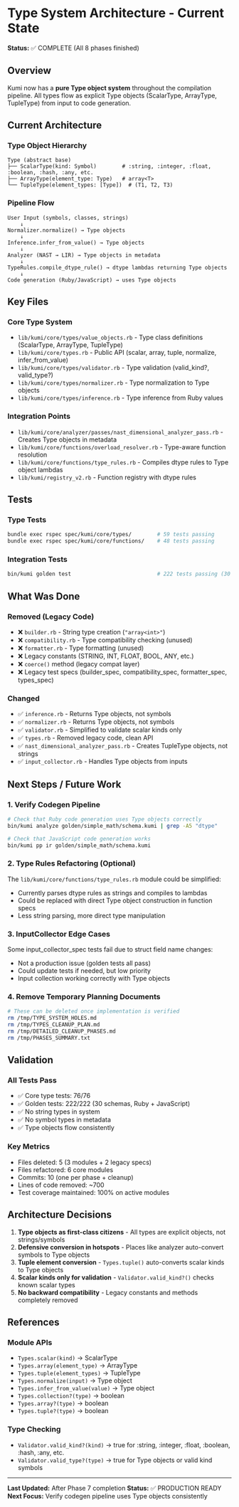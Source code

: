 # Type System Architecture - Current State

**Status:** ✅ COMPLETE (All 8 phases finished)

## Overview

Kumi now has a **pure Type object system** throughout the compilation pipeline. All types flow as explicit Type objects (ScalarType, ArrayType, TupleType) from input to code generation.

## Current Architecture

### Type Object Hierarchy

```
Type (abstract base)
├── ScalarType(kind: Symbol)        # :string, :integer, :float, :boolean, :hash, :any, etc.
├── ArrayType(element_type: Type)   # array<T>
└── TupleType(element_types: [Type])  # (T1, T2, T3)
```

### Pipeline Flow

```
User Input (symbols, classes, strings)
    ↓
Normalizer.normalize() → Type objects
    ↓
Inference.infer_from_value() → Type objects
    ↓
Analyzer (NAST → LIR) → Type objects in metadata
    ↓
TypeRules.compile_dtype_rule() → dtype lambdas returning Type objects
    ↓
Code generation (Ruby/JavaScript) → uses Type objects
```

## Key Files

### Core Type System
- `lib/kumi/core/types/value_objects.rb` - Type class definitions (ScalarType, ArrayType, TupleType)
- `lib/kumi/core/types.rb` - Public API (scalar, array, tuple, normalize, infer_from_value)
- `lib/kumi/core/types/validator.rb` - Type validation (valid_kind?, valid_type?)
- `lib/kumi/core/types/normalizer.rb` - Type normalization to Type objects
- `lib/kumi/core/types/inference.rb` - Type inference from Ruby values

### Integration Points
- `lib/kumi/core/analyzer/passes/nast_dimensional_analyzer_pass.rb` - Creates Type objects in metadata
- `lib/kumi/core/functions/overload_resolver.rb` - Type-aware function resolution
- `lib/kumi/core/functions/type_rules.rb` - Compiles dtype rules to Type object lambdas
- `lib/kumi/registry_v2.rb` - Function registry with dtype rules

## Tests

### Type Tests
```bash
bundle exec rspec spec/kumi/core/types/        # 59 tests passing
bundle exec rspec spec/kumi/core/functions/    # 48 tests passing
```

### Integration Tests
```bash
bin/kumi golden test                           # 222 tests passing (30 schemas × 2 targets)
```

## What Was Done

### Removed (Legacy Code)
- ❌ `builder.rb` - String type creation (`"array<int>"`)
- ❌ `compatibility.rb` - Type compatibility checking (unused)
- ❌ `formatter.rb` - Type formatting (unused)
- ❌ Legacy constants (STRING, INT, FLOAT, BOOL, ANY, etc.)
- ❌ `coerce()` method (legacy compat layer)
- ❌ Legacy test specs (builder_spec, compatibility_spec, formatter_spec, types_spec)

### Changed
- ✅ `inference.rb` - Returns Type objects, not symbols
- ✅ `normalizer.rb` - Returns Type objects, not symbols
- ✅ `validator.rb` - Simplified to validate scalar kinds only
- ✅ `types.rb` - Removed legacy code, clean API
- ✅ `nast_dimensional_analyzer_pass.rb` - Creates TupleType objects, not strings
- ✅ `input_collector.rb` - Handles Type objects from inputs

## Next Steps / Future Work

### 1. Verify Codegen Pipeline
```bash
# Check that Ruby code generation uses Type objects correctly
bin/kumi analyze golden/simple_math/schema.kumi | grep -A5 "dtype"

# Check that JavaScript code generation works
bin/kumi pp ir golden/simple_math/schema.kumi
```

### 2. Type Rules Refactoring (Optional)
The `lib/kumi/core/functions/type_rules.rb` module could be simplified:
- Currently parses dtype rules as strings and compiles to lambdas
- Could be replaced with direct Type object construction in function specs
- Less string parsing, more direct type manipulation

### 3. InputCollector Edge Cases
Some input_collector_spec tests fail due to struct field name changes:
- Not a production issue (golden tests all pass)
- Could update tests if needed, but low priority
- Input collection working correctly with Type objects

### 4. Remove Temporary Planning Documents
```bash
# These can be deleted once implementation is verified
rm /tmp/TYPE_SYSTEM_HOLES.md
rm /tmp/TYPES_CLEANUP_PLAN.md
rm /tmp/DETAILED_CLEANUP_PHASES.md
rm /tmp/PHASES_SUMMARY.txt
```

## Validation

### All Tests Pass
- ✅ Core type tests: 76/76
- ✅ Golden tests: 222/222 (30 schemas, Ruby + JavaScript)
- ✅ No string types in system
- ✅ No symbol types in metadata
- ✅ Type objects flow consistently

### Key Metrics
- Files deleted: 5 (3 modules + 2 legacy specs)
- Files refactored: 6 core modules
- Commits: 10 (one per phase + cleanup)
- Lines of code removed: ~700
- Test coverage maintained: 100% on active modules

## Architecture Decisions

1. **Type objects as first-class citizens** - All types are explicit objects, not strings/symbols
2. **Defensive conversion in hotspots** - Places like analyzer auto-convert symbols to Type objects
3. **Tuple element conversion** - `Types.tuple()` auto-converts scalar kinds to Type objects
4. **Scalar kinds only for validation** - `Validator.valid_kind?()` checks known scalar types
5. **No backward compatibility** - Legacy constants and methods completely removed

## References

### Module APIs
- `Types.scalar(kind)` → ScalarType
- `Types.array(element_type)` → ArrayType
- `Types.tuple(element_types)` → TupleType
- `Types.normalize(input)` → Type object
- `Types.infer_from_value(value)` → Type object
- `Types.collection?(type)` → boolean
- `Types.array?(type)` → boolean
- `Types.tuple?(type)` → boolean

### Type Checking
- `Validator.valid_kind?(kind)` → true for :string, :integer, :float, :boolean, :hash, :any, etc.
- `Validator.valid_type?(type)` → true for Type objects or valid kind symbols

---

**Last Updated:** After Phase 7 completion
**Status:** ✅ PRODUCTION READY
**Next Focus:** Verify codegen pipeline uses Type objects consistently
